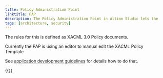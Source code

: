 ```yaml
---
title: Policy Administration Point
linktitle: PAP
description: The Policy Administration Point in Altinn Studio lets the application developer define the authorization policy for the application created.
tags: [architecture, security]
---
```


The rules for this is defined as XACML 3.0 Policy documents.

Currently the PAP is using an editor to manual edit the XACML Policy Template

See [application development guidelines](../../../../../../../../app/development/configuration/authorization/) for details how to do that.

{{<children>}}